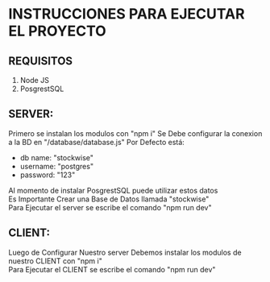 # INSTRUCCIONES PARA EJECUTAR EL PROYECTO
## REQUISITOS
1. Node JS
2. PosgrestSQL
## SERVER:
Primero se instalan los modulos con "npm i"
Se Debe configurar la conexion a la BD en "/database/database.js" Por Defecto está:  
- db name: "stockwise"
- username: "postgres" 
- password: "123"  

Al momento de instalar PosgrestSQL puede utilizar estos datos  
Es Importante Crear una Base de Datos llamada "stockwise"    
Para Ejecutar el server se escribe el comando "npm run dev" 

## CLIENT:  
Luego de Configurar Nuestro server Debemos instalar los modulos de nuestro CLIENT con "npm i"  
Para Ejecutar el CLIENT se escribe el comando "npm run dev"


